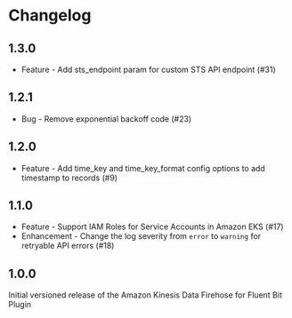 # Changelog

## 1.3.0
* Feature - Add sts_endpoint param for custom STS API endpoint (#31)

## 1.2.1
* Bug - Remove exponential backoff code (#23)

## 1.2.0
* Feature - Add time_key and time_key_format config options to add timestamp to records (#9)

## 1.1.0
* Feature - Support IAM Roles for Service Accounts in Amazon EKS (#17)
* Enhancement - Change the log severity from `error` to `warning` for retryable API errors (#18)


## 1.0.0
Initial versioned release of the Amazon Kinesis Data Firehose for Fluent Bit Plugin
